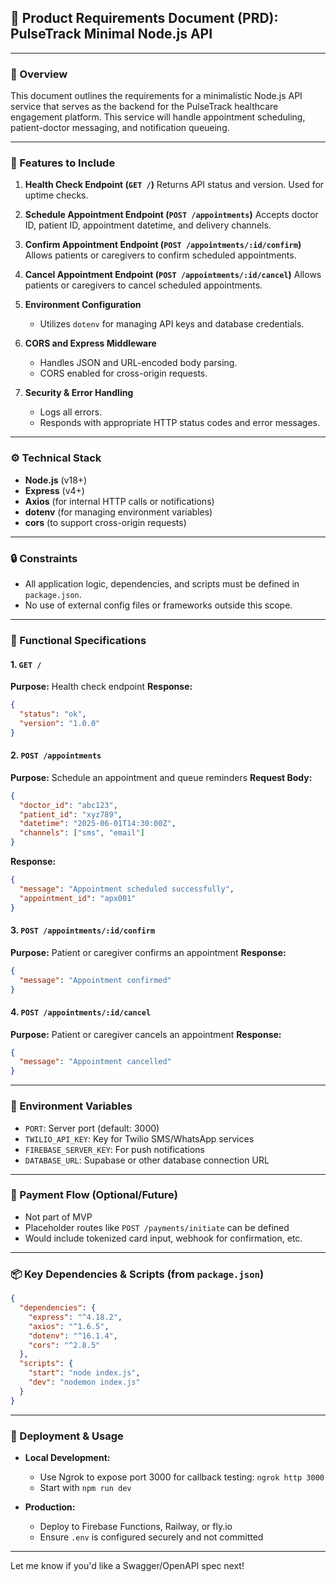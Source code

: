 ## 📝 Product Requirements Document (PRD): PulseTrack Minimal Node.js API

---

### 📌 Overview

This document outlines the requirements for a minimalistic Node.js API service that serves as the backend for the PulseTrack healthcare engagement platform. This service will handle appointment scheduling, patient-doctor messaging, and notification queueing.

---

### 🚀 Features to Include

1. **Health Check Endpoint (`GET /`)**
   Returns API status and version. Used for uptime checks.

2. **Schedule Appointment Endpoint (`POST /appointments`)**
   Accepts doctor ID, patient ID, appointment datetime, and delivery channels.

3. **Confirm Appointment Endpoint (`POST /appointments/:id/confirm`)**
   Allows patients or caregivers to confirm scheduled appointments.

4. **Cancel Appointment Endpoint (`POST /appointments/:id/cancel`)**
   Allows patients or caregivers to cancel scheduled appointments.

5. **Environment Configuration**

   * Utilizes `dotenv` for managing API keys and database credentials.

6. **CORS and Express Middleware**

   * Handles JSON and URL-encoded body parsing.
   * CORS enabled for cross-origin requests.

7. **Security & Error Handling**

   * Logs all errors.
   * Responds with appropriate HTTP status codes and error messages.

---

### ⚙️ Technical Stack

* **Node.js** (v18+)
* **Express** (v4+)
* **Axios** (for internal HTTP calls or notifications)
* **dotenv** (for managing environment variables)
* **cors** (to support cross-origin requests)

---

### 🔒 Constraints

* All application logic, dependencies, and scripts must be defined in `package.json`.
* No use of external config files or frameworks outside this scope.

---

### 📄 Functional Specifications

#### 1. `GET /`

**Purpose:** Health check endpoint
**Response:**

```json
{
  "status": "ok",
  "version": "1.0.0"
}
```

#### 2. `POST /appointments`

**Purpose:** Schedule an appointment and queue reminders
**Request Body:**

```json
{
  "doctor_id": "abc123",
  "patient_id": "xyz789",
  "datetime": "2025-06-01T14:30:00Z",
  "channels": ["sms", "email"]
}
```

**Response:**

```json
{
  "message": "Appointment scheduled successfully",
  "appointment_id": "apx001"
}
```

#### 3. `POST /appointments/:id/confirm`

**Purpose:** Patient or caregiver confirms an appointment
**Response:**

```json
{
  "message": "Appointment confirmed"
}
```

#### 4. `POST /appointments/:id/cancel`

**Purpose:** Patient or caregiver cancels an appointment
**Response:**

```json
{
  "message": "Appointment cancelled"
}
```

---

### 🔐 Environment Variables

* `PORT`: Server port (default: 3000)
* `TWILIO_API_KEY`: Key for Twilio SMS/WhatsApp services
* `FIREBASE_SERVER_KEY`: For push notifications
* `DATABASE_URL`: Supabase or other database connection URL

---

### 🔄 Payment Flow (Optional/Future)

* Not part of MVP
* Placeholder routes like `POST /payments/initiate` can be defined
* Would include tokenized card input, webhook for confirmation, etc.

---

### 📦 Key Dependencies & Scripts (from `package.json`)

```json
{
  "dependencies": {
    "express": "^4.18.2",
    "axios": "^1.6.5",
    "dotenv": "^16.1.4",
    "cors": "^2.8.5"
  },
  "scripts": {
    "start": "node index.js",
    "dev": "nodemon index.js"
  }
}
```

---

### 🚀 Deployment & Usage

* **Local Development:**

  * Use Ngrok to expose port 3000 for callback testing: `ngrok http 3000`
  * Start with `npm run dev`

* **Production:**

  * Deploy to Firebase Functions, Railway, or fly.io
  * Ensure `.env` is configured securely and not committed

---

Let me know if you'd like a Swagger/OpenAPI spec next!
